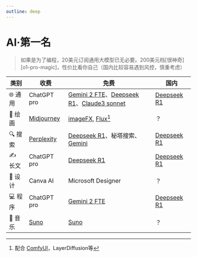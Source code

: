 ```yaml
---
outline: deep
---
```


# AI·第一名

> 如果是为了编程，20美元订阅通用大模型已无必要。200美元档[很神奇][o1-pro-magic]，性价比看你自己（国内比较容易遇到风控，慎重考虑）

| **类别** | **收费**                   | **免费**                                                                                        | **国内**                  |
|--------|--------------------------|-----------------------------------------------------------------------------------------------|-------------------------|
| 🌐 通用  | ChatGPT pro              | [Gemini 2 FTE](https://aistudio.google.com)、[Deepseek R1][deepseek]、[Claude3 sonnet][claude3] | [Deepseek R1][deepseek] |
| 🎨 绘画  | [Midjourney][midjourney] | [imageFX][imagefx], [Flux][flux][^1]                                                          | ？                       |
| 🔍 搜索  | [Perplexity][perplexity] | [Deepseek R1][deepseek]、秘塔搜索、[Gemini](https://gemini.google.com)                              | [Deepseek R1][deepseek] |
| ✍️ 长文  | ChatGPT pro              | [Deepseek R1][deepseek]                                                                       | [Deepseek R1][deepseek] |
| 🎨 设计  | Canva AI                 | Microsoft Designer                                                                            | ？                       |
| 💻 程序  | ChatGPT pro              | [Gemini 2 FTE][gemini]                                                                        | [Deepseek R1][deepseek] |
| 🎵 音乐  | [Suno][suno]             | [Suno][suno]                                                                                  | ？                       |

[o1promagic]: https://mp.weixin.qq.com/s/KPOixB98sKqDY8N4LO9s-w    "使用o1 pro后，遇到了神奇的“一人协作”问题"

[deepseek]: http://chat.deepseek.com/

[claude3]: https://claude.ai/

[midjourney]: https://www.midjourney.com/

[imagefx]: https://labs.google/fx/tools/image-fx/

[perplexity]: https://www.perplexity.ai/

[gemini]: https://aistudio.google.com

[suno]: https://suno.ai/

[flux]: https://github.com/black-forest-labs/flux

[^1]: 配合 [ComfyUI](https://github.com/comfyanonymous/ComfyUI)，LayerDiffusion等
<BeautifulLogo />

<script setup>
    import BeautifulLogo from "./BeautifulLogo.vue";
</script>
